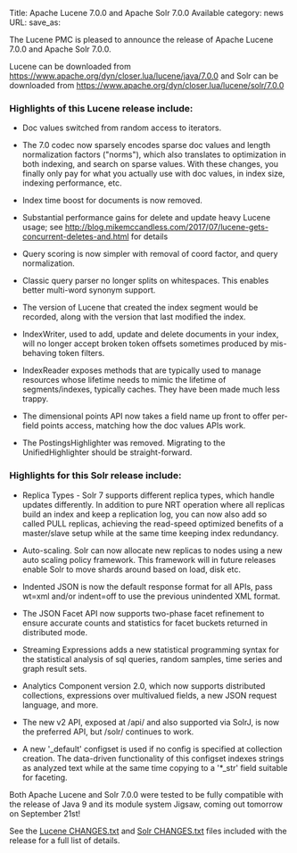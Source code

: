 Title: Apache Lucene 7.0.0 and Apache Solr 7.0.0 Available
category: news
URL: 
save_as: 

The Lucene PMC is pleased to announce the release of Apache Lucene 7.0.0 and Apache Solr 7.0.0.

Lucene can be downloaded from <https://www.apache.org/dyn/closer.lua/lucene/java/7.0.0>
and Solr can be downloaded from <https://www.apache.org/dyn/closer.lua/lucene/solr/7.0.0>

### Highlights of this Lucene release include:

 * Doc values switched from random access to iterators.

 * The 7.0 codec now sparsely encodes sparse doc values and length normalization factors ("norms"), which also translates to optimization in both indexing, and search on sparse values. With these changes, you finally only pay for what you actually use with doc values, in index size, indexing performance, etc.

 * Index time boost for documents is now removed.

 * Substantial performance gains for delete and update heavy Lucene usage; see http://blog.mikemccandless.com/2017/07/lucene-gets-concurrent-deletes-and.html for details

 * Query scoring is now simpler with removal of coord factor, and query normalization.

 * Classic query parser no longer splits on whitespaces. This enables better multi-word synonym support.

 * The version of Lucene that created the index segment would be recorded, along with the version that last modified the index.

 * IndexWriter, used to add, update and delete documents in your index, will no longer accept broken token offsets sometimes produced by mis-behaving token filters.

 * IndexReader exposes methods that are typically used to manage resources whose lifetime needs to mimic the lifetime of segments/indexes, typically caches. They have been made much less trappy.

 * The dimensional points API now takes a field name up front to offer per-field points access, matching how the doc values APIs work.

 * The PostingsHighlighter was removed. Migrating to the UnifiedHighlighter should be straight-forward.

### Highlights for this Solr release include:

 * Replica Types - Solr 7 supports different replica types, which handle updates differently. In addition to pure NRT operation where all replicas build an index and keep a replication log, you can now also add so called PULL replicas, achieving the read-speed optimized benefits of a master/slave setup while at the same time keeping index redundancy.

 * Auto-scaling. Solr can now allocate new replicas to nodes using a new auto scaling policy framework. This framework will in future releases enable Solr to move shards around based on load, disk etc.

 * Indented JSON is now the default response format for all APIs, pass wt=xml and/or indent=off to use the previous unindented XML format.

 * The JSON Facet API now supports two-phase facet refinement to ensure accurate counts and statistics for facet buckets returned in distributed mode.

 * Streaming Expressions adds a new statistical programming syntax for the statistical analysis of sql queries, random samples, time series and graph result sets.

 * Analytics Component version 2.0, which now supports distributed collections, expressions over multivalued fields, a new JSON request language, and more.

 * The new v2 API, exposed at /api/ and also supported via SolrJ, is now the preferred API, but /solr/ continues to work.

 * A new '_default' configset is used if no config is specified at collection creation. The data-driven functionality of this configset indexes strings as analyzed text while at the same time copying to a '*_str' field suitable for faceting.

Both Apache Lucene and Solr 7.0.0 were tested to be fully compatible with the release of Java 9 and its module system Jigsaw, coming out tomorrow on September 21st!

See the [Lucene CHANGES.txt](/core/7_0_0/changes/Changes.html) and
[Solr CHANGES.txt](/solr/7_0_0/changes/Changes.html) files included
with the release for a full list of details.

